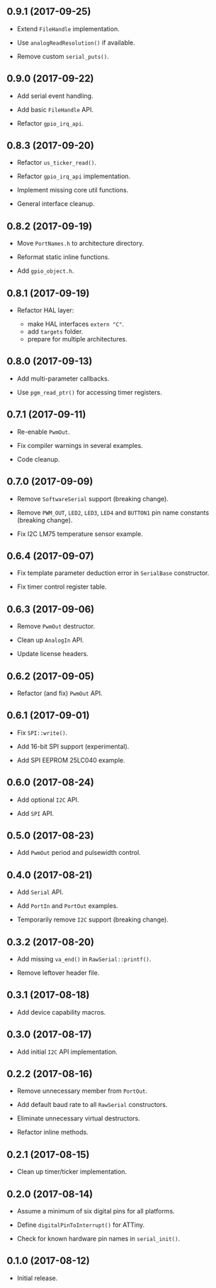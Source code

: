 ## 0.9.1 (2017-09-25)

- Extend `FileHandle` implementation.

- Use `analogReadResolution()` if available.

- Remove custom `serial_puts()`.


## 0.9.0 (2017-09-22)

- Add serial event handling.

- Add basic `FileHandle` API.

- Refactor `gpio_irq_api`.


## 0.8.3 (2017-09-20)

- Refactor `us_ticker_read()`.

- Refactor `gpio_irq_api` implementation.

- Implement missing core util functions.

- General interface cleanup.


## 0.8.2 (2017-09-19)

- Move `PortNames.h` to architecture directory.

- Reformat static inline functions.

- Add `gpio_object.h`.


## 0.8.1 (2017-09-19)

- Refactor HAL layer:

  * make HAL interfaces `extern "C"`.
  * add `targets` folder.
  * prepare for multiple architectures.


## 0.8.0 (2017-09-13)

- Add multi-parameter callbacks.

- Use `pgm_read_ptr()` for accessing timer registers.


## 0.7.1 (2017-09-11)

- Re-enable `PwmOut`.

- Fix compiler warnings in several examples.

- Code cleanup.


## 0.7.0 (2017-09-09)

- Remove `SoftwareSerial` support (breaking change).

- Remove `PWM_OUT`, `LED2`, `LED3`, `LED4` and `BUTTON1` pin name
  constants (breaking change).

- Fix I2C LM75 temperature sensor example.


## 0.6.4 (2017-09-07)

- Fix template parameter deduction error in `SerialBase` constructor.

- Fix timer control register table.


## 0.6.3 (2017-09-06)

- Remove `PwmOut` destructor.

- Clean up `AnalogIn` API.

- Update license headers.


## 0.6.2 (2017-09-05)

- Refactor (and fix) `PwmOut` API.


## 0.6.1 (2017-09-01)

- Fix `SPI::write()`.

- Add 16-bit SPI support (experimental).

- Add SPI EEPROM 25LC040 example.


## 0.6.0 (2017-08-24)

- Add optional `I2C` API.

- Add `SPI` API.


## 0.5.0 (2017-08-23)

- Add `PwmOut` period and pulsewidth control.


## 0.4.0 (2017-08-21)

- Add `Serial` API.

- Add `PortIn` and `PortOut` examples.

- Temporarily remove `I2C` support (breaking change).


## 0.3.2 (2017-08-20)

- Add missing `va_end()` in `RawSerial::printf()`.

- Remove leftover header file.


## 0.3.1 (2017-08-18)

- Add device capability macros.


## 0.3.0 (2017-08-17)

- Add initial `I2C` API implementation.


## 0.2.2 (2017-08-16)

- Remove unnecessary member from `PortOut`.

- Add default baud rate to all `RawSerial` constructors.

- Eliminate unnecessary virtual destructors.

- Refactor inline methods.


## 0.2.1 (2017-08-15)

- Clean up timer/ticker implementation.


## 0.2.0 (2017-08-14)

- Assume a minimum of six digital pins for all platforms.

- Define `digitalPinToInterrupt()` for ATTiny.

- Check for known hardware pin names in `serial_init()`.


## 0.1.0 (2017-08-12)

- Initial release.
